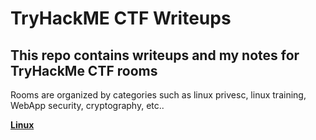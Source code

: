 # TryHackME CTF Writeups

## This repo contains writeups and my notes for TryHackMe CTF rooms

Rooms are organized by categories such as linux privesc, linux training, WebApp security, cryptography, etc..

**[Linux](https://github.com/chadymorra/CTF_writeups/tree/main/Linux_PrivEsc)**
